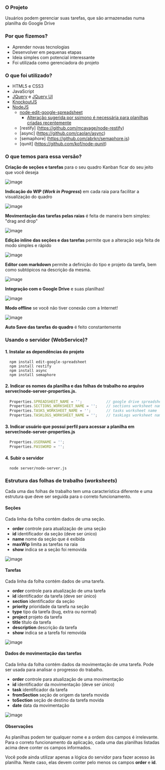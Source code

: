 ### O Projeto
Usuários podem gerenciar suas tarefas, que são armazenadas numa planilha do Google Drive

### Por que fizemos?
* Aprender novas tecnologias
* Desenvolver em pequenas etapas
* Ideia simples com potencial interessante
* Foi utilizada como gerenciadora do projeto

### O que foi utilizado?
* HTML5 e CSS3
* JavaScript
* [JQuery](http://jquery.com/) e [JQuery UI](http://jqueryui.com/)
* [KnockoutJS](knockoutjs.com)
* [NodeJS](http://nodejs.org/)
  * [node-edit-google-spreadsheet](https://github.com/jpillora/node-edit-google-spreadsheet)
    * [Alteração sugerida por ssimono é necessária para planilhas criadas recentemente](https://github.com/Pingflow/node-edit-google-spreadsheet/tree/pr-response-format)
  * [restify] (https://github.com/mcavage/node-restify)
  * [async] (https://github.com/caolan/async)
  * [semaphore] (https://github.com/abrkn/semaphore.js)
  * [qunit] (https://github.com/kof/node-qunit)

### O que temos para essa versão?
__Criação de seções e tarefas__ para o seu quadro Kanban ficar do seu jeito que você deseja

![image](https://cloud.githubusercontent.com/assets/1449015/3621257/e0dfdb7c-0e11-11e4-9abe-79974b2b7a80.png)

__Indicação do WIP (*Work in Progress*)__ em cada raia para facilitar a visualização do quadro

![image](https://cloud.githubusercontent.com/assets/1449015/3621224/03aec240-0e11-11e4-8d84-aedf8be2eec6.png)

__Movimentação das tarefas pelas raias__ é feita de maneira bem simples: "drag and drop"

![image](https://cloud.githubusercontent.com/assets/1449015/3621225/0e3feaa4-0e11-11e4-94ef-da8583c6132d.png)

__Edição inline das seções e das tarefas__ permite que a alteração seja feita de modo simples e rápido

![image](https://cloud.githubusercontent.com/assets/1449015/3621228/19c55918-0e11-11e4-96b8-42197c3f42cd.png)

__Editor com markdown__ permite a definição do tipo e projeto da tarefa, bem como subtópicos na descrição da mesma.

![image](https://cloud.githubusercontent.com/assets/1449015/3621230/2a8368f8-0e11-11e4-8788-f054ab13ff8b.png)

__Integração com o Google Drive__ e suas planilhas!

![image](https://cloud.githubusercontent.com/assets/1449015/3621248/b9d49c98-0e11-11e4-810b-647c3527a7c4.png)

__Modo offline__ se você não tiver conexão com a Internet!

![image](https://cloud.githubusercontent.com/assets/1449015/3621249/bfb7ae70-0e11-11e4-9353-fa894ea1e95b.png)

__Auto Save das tarefas do quadro__ é feito constantemente

### Usando o servidor (WebService)?

#### 1. Instalar as dependências do projeto
```shell
  npm install edit-google-spreadsheet
  npm install restify
  npm install async
  npm install semaphore
```

#### 2. Indicar os nomes da planilha e das folhas de trabalho no arquivo server/node-server-properties.js.

```javascript
  Properties.SPREADSHEET_NAME = '';           // google drive spreadsheet name
  Properties.SECTIONS_WORKSHEET_NAME = '';    // sections worksheet name
  Properties.TASKS_WORKSHEET_NAME = '';       // tasks worksheet name
  Properties.TASKLOGS_WORKSHEET_NAME = '';    // taskLogs worksheet name
```

#### 3. Indicar usuário que possui perfil para acessar a planilha em server/node-server-properties.js
```javascript
  Properties.USERNAME = '';
  Properties.PASSWORD = '';
```

#### 4. Subir o servidor
```shell
  node server/node-server.js
```

### Estrutura das folhas de trabalho (_worksheets_)
Cada uma das folhas de trabalho tem uma característica diferente e uma estrutura que deve ser seguida para o correto funcionamento.

#### Seções
Cada linha da folha contém dados de uma seção.
* __order__ controle para atualização de uma seção
* __id__ identificador da seção (deve ser único)
* __name__ nome da seção que é exibida
* __maxWip__ limita as tarefas na raia
* __show__ indica se a seção foi removida

![image](https://cloud.githubusercontent.com/assets/1449015/3621297/a12c610c-0e12-11e4-9647-e8cf552147de.png)

#### Tarefas
Cada linha da folha contém dados de uma tarefa.
* __order__ controle para atualização de uma tarefa
* __id__ identificador da tarefa (deve ser único)
* __section__ identificador da seção
* __priority__ prioridade da tarefa na seção
* __type__ tipo da tarefa (bug, extra ou normal)
* __project__ projeto da tarefa
* __title__ título da tarefa
* __description__ descrição da tarefa
* __show__ indica se a tarefa foi removida

![image](https://cloud.githubusercontent.com/assets/1449015/3621313/e1b62776-0e12-11e4-833d-c7caf2a9fd3b.png)

#### Dados de movimentação das tarefas
Cada linha da folha contém dados da movimentação de uma tarefa. Pode ser usada para analisar o progresso do trabalho.
* __order__ controle para atualização de uma movimentação
* __id__ identificador da movimentação (deve ser único)
* __task__ identificador da tarefa
* __fromSection__ seção de origem da tarefa movida
* __toSection__ seção de destino da tarefa movida
* __date__ data da movimentação

![image](https://cloud.githubusercontent.com/assets/1449015/3621326/2445b1b0-0e13-11e4-9566-6e3b5a6a225e.png)

#### Observações
As planilhas podem ter qualquer nome e a ordem dos campos é irrelevante. Para o correto funcionamento da aplicação, cada uma das planilhas listadas acima deve conter os campos informados.

Você pode ainda utilizar apenas a lógica do servidor para fazer acesso às planilha. Neste caso, elas devem conter pelo menos os campos __order__ e __id__.
